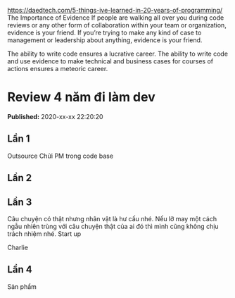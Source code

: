 https://daedtech.com/5-things-ive-learned-in-20-years-of-programming/
The Importance of Evidence
If people are walking all over you during code reviews or any other form of collaboration within your team or organization, evidence is your friend.  If you’re trying to make any kind of case to management or leadership about anything, evidence is your friend.

The ability to write code ensures a lucrative career.  The ability to write code and use evidence to make technical and business cases for courses of actions ensures a meteoric career.

# Review 4 năm đi làm dev
<p><div class='published'><b>Published:</b> 2020-xx-xx 22:20:20</div></p>

## Lần 1

Outsource
Chửi PM trong code base

## Lần 2



## Lần 3

Câu chuyện có thật nhưng nhân vật là hư cấu nhé. Nếu lỡ may một cách ngẫu nhiên trùng với câu chuyện thật của ai đó thì mình cũng không chịu trách nhiệm nhé.
Start up

Charlie

## Lần 4

Sản phẩm
